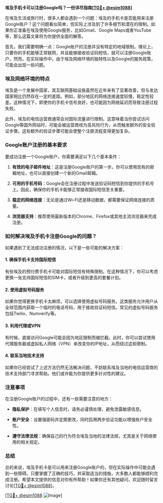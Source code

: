 **埃及手机卡可以注册Google吗？一份详尽指南[[TG💪+ @esim1088](https://t.me/s/esim1088)]**

在埃及生活或旅行时，很多人都会遇到一个问题：埃及的手机卡是否能用来注册Google账户？这个问题看似简单，但实际上涉及到了许多细节和潜在的限制。如果你正准备在埃及使用Google服务，比如Gmail、Google Maps或者YouTube等，那么这篇文章将为你提供全面的解答。

首先，我们需要明确一点：Google账户的注册并没有特定的地域限制。理论上，只要你的手机能够正常联网，并且能够接收验证码短信，就可以注册Google账户。然而，在实际操作中，由于埃及网络环境的独特性以及Google的服务政策，可能会出现一些问题。

### 埃及网络环境的特点

埃及是一个发展中国家，其互联网基础设施虽然在近年来有了显著改善，但与发达国家相比仍然存在一定的差距。例如，部分地区的网络连接速度较慢，稳定性较差。这种情况下，即使你的手机卡信号良好，也可能因为网络延迟而导致注册过程失败。

此外，埃及的电信运营商通常会对国际流量进行限制。这意味着当你尝试访问Google等国外网站时，可能会被运营商视为高风险行为，从而触发额外的安全验证步骤。这些额外的验证步骤可能会使整个注册流程变得更加复杂。

### Google账户注册的基本要求

要成功注册一个Google账户，你需要满足以下几个基本条件：

1. **有效的电子邮件地址**：这是注册Google账户的第一步。你可以使用现有的邮箱地址，也可以直接创建一个新的Gmail邮箱。
   
2. **可用的手机号码**：Google会在注册过程中发送验证码短信到你提供的手机号上。因此，确保你的手机卡能够正常接收国际短信至关重要。

3. **稳定的网络连接**：无论是通过Wi-Fi还是移动数据，都需要保证网络连接的质量。

4. **浏览器支持**：推荐使用最新版本的Chrome、Firefox或其他主流浏览器来完成注册。

### 如何解决埃及手机卡注册Google的问题？

如果遇到了无法成功注册的情况，以下是一些可能的解决方案：

#### 1. 确保手机卡支持国际短信
有些埃及的预付费手机卡可能对国际短信有特殊限制。在这种情况下，你可以考虑更换一张支持国际短信的SIM卡，或者升级到更高的套餐计划。

#### 2. 使用虚拟号码服务
如果你觉得更换手机卡太麻烦，可以选择使用虚拟号码服务。这类服务允许用户从全球范围内获取一个临时的电话号码，用于接收验证码短信。常见的虚拟号码服务包括Twilio、Numverify等。

#### 3. 利用代理或VPN
有时候，直接访问Google可能会因为地区限制而被拦截。此时，你可以尝试使用代理服务器或虚拟私人网络（VPN）来改变你的IP地址，从而绕过这些限制。

#### 4. 联系当地技术支持
如果你已经尝试了上述方法仍然无法解决问题，不妨联系埃及当地的电信运营商的技术支持部门寻求帮助。他们或许能为你提供更多针对性的建议。

### 注意事项

在注册Google账户的过程中，还有一些需要注意的地方：

- **隐私保护**：在填写个人信息时，请务必谨慎处理，避免泄露敏感信息。
  
- **账户安全**：设置强密码并定期更改，同时启用两步验证功能以增强账户安全性。

- **遵守法律法规**：确保自己的行为符合埃及当地的法律法规，尤其是关于网络使用的相关规定。

### 总结

总的来说，埃及手机卡是可以用来注册Google账户的，但在实际操作中可能会遇到一些障碍。只要掌握了正确的技巧，并采取适当的措施，大多数人都能够顺利完成注册。希望本文提供的信息对你有所帮助！如果你还有其他疑问，欢迎随时留言讨论[[TG💪+ @esim1088](https://t.me/s/esim1088)]。

[[TG💪+ @esim1088](https://t.me/s/esim1088) ![Image](https://i.postimg.cc/4NQfJmqS/Snipaste-2025-05-13-00-14-12.png)]